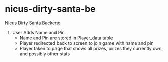 # nicus-dirty-santa-be
Nicus Dirty Santa Backend


1. User Adds Name and Pin. 
    - Name and Pin are stored in Player_data table
    - Player redirected back to screen to join game with name and pin
    - Player taken to page that shows all prizes, prizes they currently own, and possibly other stats
    
